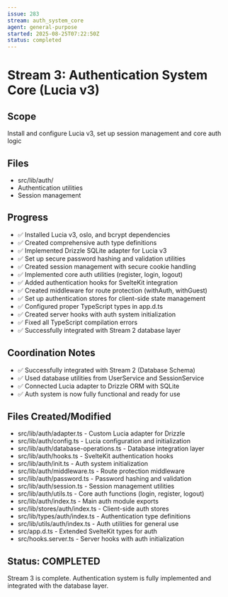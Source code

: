 ```yaml
---
issue: 283
stream: auth_system_core
agent: general-purpose
started: 2025-08-25T07:22:50Z
status: completed
---
```


# Stream 3: Authentication System Core (Lucia v3)

## Scope
Install and configure Lucia v3, set up session management and core auth logic

## Files
- src/lib/auth/
- Authentication utilities
- Session management

## Progress
- ✅ Installed Lucia v3, oslo, and bcrypt dependencies
- ✅ Created comprehensive auth type definitions
- ✅ Implemented Drizzle SQLite adapter for Lucia v3
- ✅ Set up secure password hashing and validation utilities
- ✅ Created session management with secure cookie handling
- ✅ Implemented core auth utilities (register, login, logout)
- ✅ Added authentication hooks for SvelteKit integration
- ✅ Created middleware for route protection (withAuth, withGuest)
- ✅ Set up authentication stores for client-side state management
- ✅ Configured proper TypeScript types in app.d.ts
- ✅ Created server hooks with auth system initialization
- ✅ Fixed all TypeScript compilation errors
- ✅ Successfully integrated with Stream 2 database layer

## Coordination Notes
- ✅ Successfully integrated with Stream 2 (Database Schema)
- ✅ Used database utilities from UserService and SessionService
- ✅ Connected Lucia adapter to Drizzle ORM with SQLite
- ✅ Auth system is now fully functional and ready for use

## Files Created/Modified
- src/lib/auth/adapter.ts - Custom Lucia adapter for Drizzle
- src/lib/auth/config.ts - Lucia configuration and initialization
- src/lib/auth/database-operations.ts - Database integration layer
- src/lib/auth/hooks.ts - SvelteKit authentication hooks
- src/lib/auth/init.ts - Auth system initialization
- src/lib/auth/middleware.ts - Route protection middleware
- src/lib/auth/password.ts - Password hashing and validation
- src/lib/auth/session.ts - Session management utilities  
- src/lib/auth/utils.ts - Core auth functions (login, register, logout)
- src/lib/auth/index.ts - Main auth module exports
- src/lib/stores/auth/index.ts - Client-side auth stores
- src/lib/types/auth/index.ts - Authentication type definitions
- src/lib/utils/auth/index.ts - Auth utilities for general use
- src/app.d.ts - Extended SvelteKit types for auth
- src/hooks.server.ts - Server hooks with auth initialization

## Status: COMPLETED
Stream 3 is complete. Authentication system is fully implemented and integrated with the database layer.